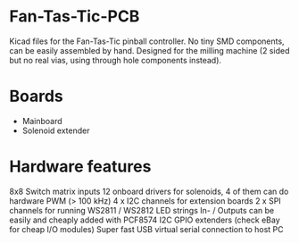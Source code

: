 # Fan-Tas-Tic-PCB
Kicad files for the Fan-Tas-Tic pinball controller.
No tiny SMD components, can be easily assembled by hand.
Designed for the milling machine (2 sided but no real vias, using through hole components instead).

# Boards

 * Mainboard
 * Solenoid extender
 
# Hardware features

8x8 Switch matrix inputs
12 onboard drivers for solenoids, 4 of them can do hardware PWM (> 100 kHz)
4 x I2C channels for extension boards
2 x SPI channels for running WS2811 / WS2812 LED strings
In- / Outputs can be easily and cheaply added with PCF8574 I2C GPIO extenders (check eBay for cheap I/O modules)
Super fast USB virtual serial connection to host PC
